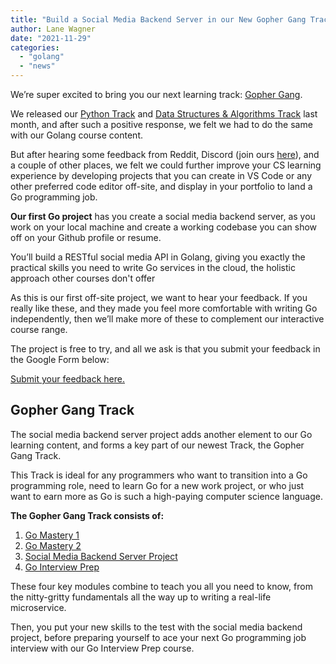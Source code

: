 ```yaml
---
title: "Build a Social Media Backend Server in our New Gopher Gang Track"
author: Lane Wagner
date: "2021-11-29"
categories: 
  - "golang"
  - "news"
---
```


We’re super excited to bring you our next learning track: [Gopher Gang](https://app.qvault.io/dashboard/courses/golang-track).

We released our [Python Track](https://qvault.io/learn-python-course/) and [Data Structures & Algorithms Track](https://qvault.io/learn-data-structures-algorithms/) last month, and after such a positive response, we felt we had to do the same with our Golang course content.

But after hearing some feedback from Reddit, Discord (join ours [here](https://discord.com/invite/EEkFwbv)), and a couple of other places, we felt we could further improve your CS learning experience by developing projects that you can create in VS Code or any other preferred code editor off-site, and display in your portfolio to land a Go programming job.

**Our first Go project** has you create a social media backend server, as you work on your local machine and create a working codebase you can show off on your Github profile or resume.

You’ll build a RESTful social media API in Golang, giving you exactly the practical skills you need to write Go services in the cloud, the holistic approach other courses don't offer

As this is our first off-site project, we want to hear your feedback. If you really like these, and they made you feel more comfortable with writing Go independently, then we’ll make more of these to complement our interactive course range.

The project is free to try, and all we ask is that you submit your feedback in the Google Form below:

[Submit your feedback here.](https://forms.gle/a8pssN1K4QMPvmEp8)

## Gopher Gang Track

The social media backend server project adds another element to our Go learning content, and forms a key part of our newest Track, the Gopher Gang Track.

This Track is ideal for any programmers who want to transition into a Go programming role, need to learn Go for a new work project, or who just want to earn more as Go is such a high-paying computer science language.

**The Gopher Gang Track consists of:**

1. [Go Mastery 1](https://app.qvault.io/dashboard/exercise/3b39d0f6-f944-4f1b-832d-a1daba32eda4/9e6acea2-8081-404d-9c34-3b5f677fa580/a74a68e0-9e85-4328-8868-5db0089ea11b)
2. [Go Mastery 2](https://app.qvault.io/dashboard/exercise/41357578-6185-4d07-b463-d4efdb3635c0/9bfdb774-7cf6-4d6b-95b7-9ef498a340d8/7336e595-1c87-4065-a19f-9706c72603a7)
3. [Social Media Backend Server Project](https://app.qvault.io/dashboard/step/709a2e74-eb45-46ea-ac26-4b8e6a3ce3e6/fbac7ae9-6a4d-4ad5-bf76-9651cb8eb2c5)
4. [Go Interview Prep](https://app.qvault.io/dashboard/exercise/3e777b26-cbba-4c1e-a0fb-205f7371c464/dfe27508-096a-480d-ae62-a44929774337/96a5ea66-1bba-4808-81ef-dd71fc7f0d49)

These four key modules combine to teach you all you need to know, from the nitty-gritty fundamentals all the way up to writing a real-life microservice.

Then, you put your new skills to the test with the social media backend project, before preparing yourself to ace your next Go programming job interview with our Go Interview Prep course.
